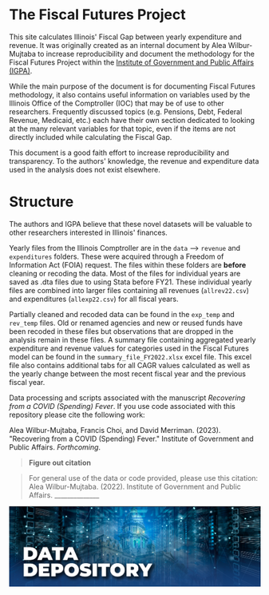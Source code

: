 # The Fiscal Futures Project

This site calculates Illinois' Fiscal Gap between yearly expenditure and revenue. It was originally created as an internal document by Alea Wilbur-Mujtaba to increase reproducibility and document the methodology for the Fiscal Futures Project within the [Institute of Government and Public Affairs (IGPA)](https://igpa.uillinois.edu/).

While the main purpose of the document is for documenting Fiscal Futures methodology, it also contains useful information on variables used by the Illinois Office of the Comptroller (IOC) that may be of use to other researchers. Frequently discussed topics (e.g. Pensions, Debt, Federal Revenue, Medicaid, etc.) each have their own section dedicated to looking at the many relevant variables for that topic, even if the items are not directly included while calculating the Fiscal Gap.

This document is a good faith effort to increase reproducibility and transparency. To the authors' knowledge, the revenue and expenditure data used in the analysis does not exist elsewhere.

# Structure

The authors and IGPA believe that these novel datasets will be valuable to other researchers interested in Illinois' finances.

Yearly files from the Illinois Comptroller are in the `data` --\> `revenue` and `expenditures` folders. These were acquired through a Freedom of Information Act (FOIA) request. The files within these folders are **before** cleaning or recoding the data. Most of the files for individual years are saved as .dta files due to using Stata before FY21. These individual yearly files are combined into larger files containing all revenues (`allrev22.csv`) and expenditures (`allexp22.csv`) for all fiscal years.

Partially cleaned and recoded data can be found in the `exp_temp` and `rev_temp` files. Old or renamed agencies and new or reused funds have been recoded in these files but observations that are dropped in the analysis remain in these files. A summary file containing aggregated yearly expenditure and revenue values for categories used in the Fiscal Futures model can be found in the `summary_file_FY2022.xlsx` excel file. This excel file also contains additional tabs for all CAGR values calculated as well as the yearly change between the most recent fiscal year and the previous fiscal year.

Data processing and scripts associated with the manuscript *Recovering from a COVID (Spending) Fever*. If you use code associated with this repository please cite the following work:

Alea Wilbur-Mujtaba, Francis Choi, and David Merriman. (2023). "Recovering from a COVID (Spending) Fever." Institute of Government and Public Affairs. *Forthcoming*.

> **Figure out citation**

> For general use of the data or code provided, please use this citation: Alea Wilbur-Mujtaba. (2022). Institute of Government and Public Affairs. \_\_\_\_\_\_\_\_\_\_\_\_\_\_

![](images/DataWarehouseB.jpg)
